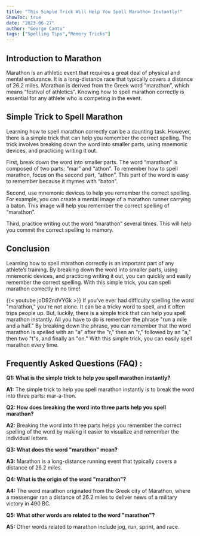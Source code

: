 ```yaml
---
title: "This Simple Trick Will Help You Spell Marathon Instantly!"
ShowToc: true 
date: "2023-06-27"
author: "George Cantu" 
tags: ["Spelling Tips","Memory Tricks"]
---
```

## Introduction to Marathon 

Marathon is an athletic event that requires a great deal of physical and mental endurance. It is a long-distance race that typically covers a distance of 26.2 miles. Marathon is derived from the Greek word “marathon”, which means “festival of athletics”. Knowing how to spell marathon correctly is essential for any athlete who is competing in the event.

## Simple Trick to Spell Marathon 

Learning how to spell marathon correctly can be a daunting task. However, there is a simple trick that can help you remember the correct spelling. The trick involves breaking down the word into smaller parts, using mnemonic devices, and practicing writing it out. 

First, break down the word into smaller parts. The word “marathon” is composed of two parts: “mar” and “athon”. To remember how to spell marathon, focus on the second part, “athon”. This part of the word is easy to remember because it rhymes with “baton”. 

Second, use mnemonic devices to help you remember the correct spelling. For example, you can create a mental image of a marathon runner carrying a baton. This image will help you remember the correct spelling of “marathon”. 

Third, practice writing out the word “marathon” several times. This will help you commit the correct spelling to memory. 

## Conclusion 

Learning how to spell marathon correctly is an important part of any athlete’s training. By breaking down the word into smaller parts, using mnemonic devices, and practicing writing it out, you can quickly and easily remember the correct spelling. With this simple trick, you can spell marathon correctly in no time!

{{< youtube joD92ndVYGk >}} 
If you've ever had difficulty spelling the word "marathon," you're not alone. It can be a tricky word to spell, and it often trips people up. But, luckily, there is a simple trick that can help you spell marathon instantly. All you have to do is remember the phrase "run a mile and a half." By breaking down the phrase, you can remember that the word marathon is spelled with an "a" after the "r," then an "r," followed by an "a," then two "t"s, and finally an "on." With this simple trick, you can easily spell marathon every time.

## Frequently Asked Questions (FAQ) :
**Q1: What is the simple trick to help you spell marathon instantly?**

**A1:** The simple trick to help you spell marathon instantly is to break the word into three parts: mar-a-thon.

**Q2: How does breaking the word into three parts help you spell marathon?**

**A2:** Breaking the word into three parts helps you remember the correct spelling of the word by making it easier to visualize and remember the individual letters.

**Q3: What does the word "marathon" mean?**

**A3:** Marathon is a long-distance running event that typically covers a distance of 26.2 miles.

**Q4: What is the origin of the word "marathon"?**

**A4:** The word marathon originated from the Greek city of Marathon, where a messenger ran a distance of 26.2 miles to deliver news of a military victory in 490 BC.

**Q5: What other words are related to the word "marathon"?**

**A5:** Other words related to marathon include jog, run, sprint, and race.





